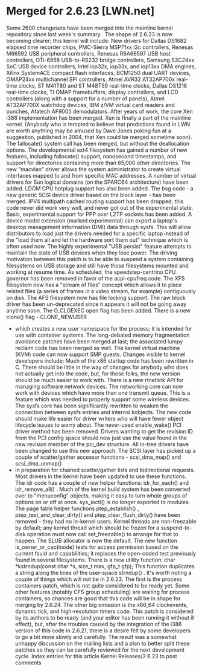 # Merged for 2.6.23 [LWN.net]

Some 2600 changesets have been merged into the mainline kernel
repository since
last week's
summary
.  The shape of 2.6.23 is now becoming clearer; this kernel will
include:
New drivers for Dallas DS1682 elapsed time recorder chips, PMC-Sierra
     MSP71xx i2c controllers, Renesas M66592 USB peripheral controllers,
     Renesas R8A66597 USB host controllers, OTi-6858 USB-to-RS232 bridge
     controllers, Samsung S3C24xx SoC USB device controllers, Intel iop32x,
     iop33x, and iop13xx DMA engines, Xilinx SystemACE compact flash
     interfaces, BCM1250 dual UART devices, OMAP24xx multichannel SPI
     controllers, Atmel AVR32 AT32AP700x real-time clocks, ST M41T80 and ST
     M48T59 real-time clocks, Dallas DS1216 real-time clocks, TI OMAP
     framebuffers, display controllers, and LCD controllers (along with a
     support for a number of panels), Atmel AT32AP700X watchdog devices,
     IBM z/VM virtual card readers and punches, Afatech AF9005
     demodulators.
After years of work, the core Xen i386 implementation has been
     merged.  Xen is finally a part of the mainline kernel.  (Anybody who
     is tempted to believe that predictions found in LWN are worth anything
     may be amused by
Dave Jones
     poking fun
at a suggestion, published in 2004, that Xen could be
     merged sometime soon).
The
fallocate()
system call has been merged, but without the deallocation options.
The developmental ext4 filesystem has gained a number of new features,
     including
fallocate()
support, nanosecond timestamps, and
     support for directories containing more than 65,000 other directories.
The new "macvlan" driver allows the system administrator to create
     virtual interfaces mapped to and from specific MAC addresses.
A number of virtual drivers for Sun logical domains (on the SPARC64
     architecture) have been added.  LDOM CPU hotplug support has also been
     added.
The bsg code - a new generic SCSI device driver based on the block
     layer - has been merged.
IPV4 multipath cached routing support has been dropped; this code
     never did work very well, and never got out of the experimental
     state.
Basic, experimental support for PPP over L2TP sockets has been added.
A device model extension (marked experimental) can export a laptop's
     desktop management information (DMI) data through sysfs.  This will
     allow distributors to load just the drivers needed for a specific
     laptop instead of the "load them all and let the hardware sort them
     out" technique which is often used now.
The highly experimental "USB persist" feature attempts to maintain the
     state of USB devices when they lose power.  The driving motivation
     between this patch is to be able to suspend a system containing
     filesystems on USB storage and still have those filesystems mounted
     and working at resume time.
As scheduled, the speedstep-centrino CPU governor has been removed in
     favor of the acpi-cpufreq code.
The XFS filesystem now has a "stream of files" concept which allows it
     to place related files (a series of frames in a video stream, for
     example) contiguously on disk.
The AFS filesystem now has file locking support.
The raw block driver has been un-deprecated since it appears it will
     not be going away anytime soon.
The
O_CLOEXEC
open flag has been added.
There is a new
clone()
flag -
CLONE_NEWUSER
- which
     creates a new user namespace for the process; it is intended for use
     with container systems.
The long-debated
memory
     fragmentation avoidance
patches have been merged at last; the
     associated
lumpy reclaim
code has been merged as well.
The kernel virtual machine (KVM) code can now support SMP guests.
Changes visible to kernel developers include:
Much of the x86 startup code has been rewritten in C.  There should be
     little in the way of changes for anybody who does not actually get
     into the code, but, for those folks, the new version should be much
     easier to work with.
There is a new rtnetlink API for managing software network devices.
The networking core can now work with devices which have more than one
     transmit queue.  This is a feature which was needed to properly
     support some wireless devices.
The sysfs core has been significantly rewritten to weaken the
     connection between sysfs entries and internal kobjects.  The new code
     should make life easier for driver writers who will have fewer object
     lifecycle issues to worry about.
The never-used
enable_wake()
PCI driver method has been
     removed.
Drivers wanting to get the revision ID from the PCI config space
     should now just use the value found in the new
revision
member of the
pci_dev
structure.  All in-tree drivers have
     been changed to use this new approach.
The SCSI layer has picked up a couple of scatter/gather accessor
     functions -
scsi_dma_map()
and
scsi_dma_unmap()
- in
     preparation for chained scatter/gather lists and bidirectional
     requests.  Most drivers in the kernel have been updated to use these
     functions.
The idr code has a couple of new helper functions:
idr_for_each()
and
idr_remove_all()
.
Much of the kernel build system has been converted over to
     "menuconfig" objects, making it easy to turn whole groups of options
     on or off at once.
sys_ioctl()
is no longer exported to modules.
The page table helper functions
ptep_establish()
,
ptep_test_and_clear_dirty()
and
ptep_clear_flush_dirty()
have been removed - they had no
     in-kernel users.
Kernel threads are non-freezable by default; any kernel thread which
     should be frozen for a suspend-to-disk operation must now call
set_freezable()
to arrange for that to happen.
The SLUB allocator is now the default.
The new function
is_owner_or_cap(inode)
tests for access
     permission based on the current fsuid and capabilities; it replaces
     the open-coded test previously found in several filesystems.
There is a new utility function:
char *kstrndup(const char *s, size_t max, gfp_t gfp);
This function duplicates a string along the lines of the user-space
strndup()
.
It's worth noting a couple of things which will
not
be in 2.6.23.
The first is the
process
containers
patch, which is not quite considered to be ready yet.  Some
other features (notably CFS group scheduling) are waiting for process
containers, so chances are good that this code will be in shape for merging
by 2.6.24.
The other big omission is the x86_64 clockevents, dynamic tick, and high-resolution timers
code.  This patch is considered by its authors to be ready (and your editor
has been running it without ill effect), but, after the troubles caused by
the integration of the i386 version of this code in 2.6.21, there is a
desire felt by some developers to go a bit more slowly and carefully.  The
result was a somewhat unhappy discussion on the mailing lists and a plan to
better split these patches so they can be carefully reviewed for the next
development cycle.
Index entries for this article
Kernel
Releases/2.6.23
to post comments